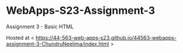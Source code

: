 # WebApps-S23-Assignment-3
Assignment 3 - Basic HTML

Hosted at < https://44-563-web-apps-s23.github.io/44563-webapps-assignment-3-ChundruNeelima/index.html >